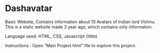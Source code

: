 Dashavatar
==========

Basic Website, Contains information about 10 Avatars of Indian lord Vishnu.
This is a static website made 3 year ago, which contains only information.

Language used: HTML, CSS, Javascript (little)

Instructions : 
Open "Main Project.html" file to explore this project.

